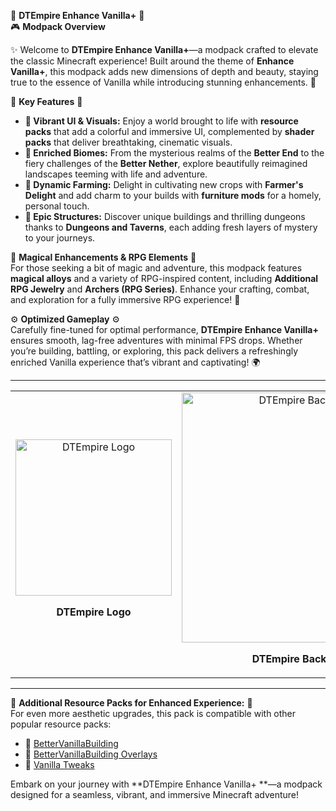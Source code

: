 🌌 **DTEmpire Enhance Vanilla+** 🌌  
🎮 **Modpack Overview**

✨ Welcome to **DTEmpire Enhance Vanilla+**—a modpack crafted to elevate the classic Minecraft experience! Built around the theme of **Enhance Vanilla+**, this modpack adds new dimensions of depth and beauty, staying true to the essence of Vanilla while introducing stunning enhancements. 🌄

💎 **Key Features** 💎  
- **🎨 Vibrant UI & Visuals:** Enjoy a world brought to life with **resource packs** that add a colorful and immersive UI, complemented by **shader packs** that deliver breathtaking, cinematic visuals.  
- **🌿 Enriched Biomes:** From the mysterious realms of the **Better End** to the fiery challenges of the **Better Nether**, explore beautifully reimagined landscapes teeming with life and adventure.  
- **🌾 Dynamic Farming:** Delight in cultivating new crops with **Farmer's Delight** and add charm to your builds with **furniture mods** for a homely, personal touch.  
- **🏰 Epic Structures:** Discover unique buildings and thrilling dungeons thanks to **Dungeons and Taverns**, each adding fresh layers of mystery to your journeys.

🧙 **Magical Enhancements & RPG Elements** 🧝  
For those seeking a bit of magic and adventure, this modpack features **magical alloys** and a variety of RPG-inspired content, including **Additional RPG Jewelry** and **Archers (RPG Series)**. Enhance your crafting, combat, and exploration for a fully immersive RPG experience! 🌠

⚙️ **Optimized Gameplay** ⚙️  
Carefully fine-tuned for optimal performance, **DTEmpire Enhance Vanilla+** ensures smooth, lag-free adventures with minimal FPS drops. Whether you’re building, battling, or exploring, this pack delivers a refreshingly enriched Vanilla experience that’s vibrant and captivating! 🌍

---

<table align="center">
  <tr>
    <td align="center">
      <img src="https://cdn.modrinth.com/data/cached_images/6738e431484d573732d7ecad4a1bb56f64e0fd48_0.webp" alt="DTEmpire Logo" width="250">
      <p><b>DTEmpire Logo</b></p>
    </td>
    <td align="center">
      <img src="https://cdn.modrinth.com/data/cached_images/0d0faf534b66749531a7dbc7958eb674063cbf5c.jpeg" alt="DTEmpire Background" width="400">
      <p><b>DTEmpire Background</b></p>
    </td>
  </tr>
</table>


---

🌟 **Additional Resource Packs for Enhanced Experience:** 🌟  
For even more aesthetic upgrades, this pack is compatible with other popular resource packs:  

- 🔹 [BetterVanillaBuilding](https://modrinth.com/resourcepack/bettervanillabuilding)
- 🔹 [BetterVanillaBuilding Overlays](https://modrinth.com/resourcepack/bettervanillabuildingoverlays)
- 🔹 [Vanilla Tweaks](https://vanillatweaks.net/)

Embark on your journey with **DTEmpire Enhance Vanilla+
**—a modpack designed for a seamless, vibrant, and immersive Minecraft adventure!
